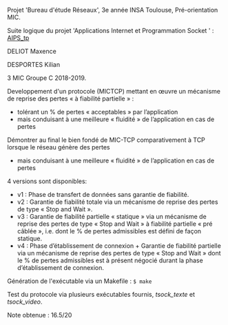 Projet 'Bureau d'étude Réseaux', 3e année INSA Toulouse, Pré-orientation MIC.

Suite logique du projet 'Applications Internet et Programmation Socket ' : [AIPS_tp](https://github.com/KilianDesportes/AIPS_tp "AIPS_tp")


DELIOT Maxence

DESPORTES Kilian


3 MIC
Groupe C
2018-2019.



Developpement d'un protocole (MICTCP) mettant en œuvre un mécanisme de reprise des pertes « à fiabilité partielle » :
* tolérant un % de pertes « acceptables » par l’application
* mais conduisant à une meilleure « fluidité » de l’application en cas de pertes


Démontrer au final le bien fondé de MIC-TCP comparativement à TCP lorsque le réseau génère des pertes
* mais conduisant à une meilleure « fluidité » de l’application en cas de pertes


4 versions sont disponibles: 
* v1 : Phase de transfert de données sans garantie de fiabilité.
* v2 : Garantie de fiabilité totale via un mécanisme de reprise des pertes de type « Stop and Wait ».
* v3 : Garantie de fiabilité partielle « statique » via un mécanisme de reprise des pertes de type « Stop and Wait » à fiabilité partielle « pré câblée », i.e. dont le % de pertes admissibles est défini de façon statique.
* v4 : Phase d’établissement de connexion + Garantie de fiabilité partielle via un mécanisme de reprise des pertes de type « Stop and Wait » dont le % de pertes admissibles est à présent négocié durant la phase d’établissement de connexion.

Génération de l'exécutable via un Makefile : `$ make`


Test du protocole via plusieurs exécutables fournis, *tsock_texte* et *tsock_video*.


Note obtenue : 16.5/20
